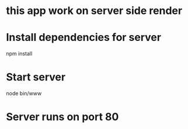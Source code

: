 # this app work on server side render
# Install dependencies for server
npm install
# Start server

node bin/www

# Server runs on port 80